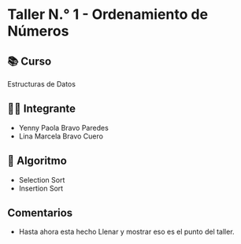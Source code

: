 # Taller N.° 1 - Ordenamiento de Números

## 📚 Curso
Estructuras de Datos

## 👩‍💻 Integrante
- Yenny Paola Bravo Paredes
- Lina Marcela Bravo Cuero

## 📝 Algoritmo
- Selection Sort
- Insertion Sort

## Comentarios
- Hasta ahora esta hecho Llenar y mostrar eso es el punto del taller. 